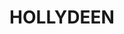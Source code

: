 ---
lastmod: '2025-04-06T06:05:20+00:00'
latitude: -32.57693
layout: suburb
longitude: 150.564817
postcode: '2328'
state: NSW
title: HOLLYDEEN
url: /nsw/hollydeen/
---